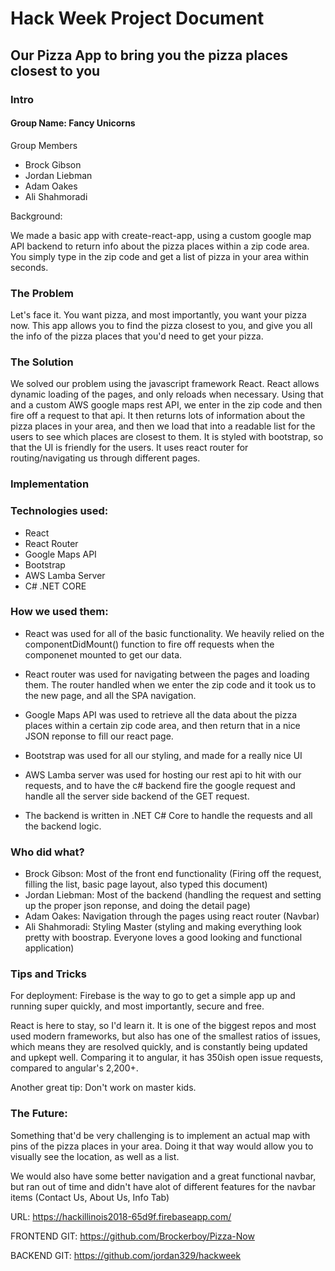 # Hack Week Project Document

## Our Pizza App to bring you the pizza places closest to you

### Intro

#### Group Name: Fancy Unicorns

Group Members

- Brock Gibson
- Jordan Liebman
- Adam Oakes
- Ali Shahmoradi

Background:

We made a basic app with create-react-app, using a custom google map API backend to return info about the pizza places within a zip code area. You simply type in the zip code and get a list of pizza in your area within seconds.

### The Problem

Let's face it. You want pizza, and most importantly, you want your pizza now. This app allows you to find the pizza closest to you, and give you all the info of the pizza places that you'd need to get your pizza.

### The Solution

We solved our problem using the javascript framework React. React allows dynamic loading of the pages, and only reloads when necessary.
Using that and a custom AWS google maps rest API, we enter in the zip code and then fire off a request to that api. It then returns lots of information about the pizza places in your area, and then we load that into a readable list for the users to see which places are closest to them. It is styled with bootstrap, so that the UI is friendly for the users. It uses react router for routing/navigating us through different pages.

### Implementation

### Technologies used:

- React
- React Router
- Google Maps API
- Bootstrap
- AWS Lamba Server
- C# .NET CORE

### How we used them:

- React was used for all of the basic functionality. We heavily relied on the componentDidMount() function to fire off requests when the componenet mounted to get our data.

- React router was used for navigating between the pages and loading them. The router handled when we enter the zip code and it took us to the new page, and all the SPA navigation.

- Google Maps API was used to retrieve all the data about the pizza places within a certain zip code area, and then return that in a nice JSON reponse to fill our react page.

- Bootstrap was used for all our styling, and made for a really nice UI

- AWS Lamba server was used for hosting our rest api to hit with our requests, and to have the c# backend fire the google request and handle all the server side backend of the GET request.

- The backend is written in .NET C# Core to handle the requests and all the backend logic.

### Who did what?

- Brock Gibson: Most of the front end functionality (Firing off the request, filling the list, basic page layout, also typed this document)
- Jordan Liebman: Most of the backend (handling the request and setting up the proper json reponse, and doing the detail page)
- Adam Oakes: Navigation through the pages using react router (Navbar)
- Ali Shahmoradi: Styling Master (styling and making everything look pretty with boostrap. Everyone loves a good looking and functional application)

### Tips and Tricks

For deployment: Firebase is the way to go to get a simple app up and running super quickly, and most importantly, secure and free.

React is here to stay, so I'd learn it. It is one of the biggest repos and most used modern frameworks, but also has one of the smallest ratios of issues, which means they are resolved quickly, and is constantly being updated and upkept well. Comparing it to angular, it has 350ish open issue requests, compared to angular's 2,200+.

Another great tip: Don't work on master kids.

### The Future:

Something that'd be very challenging is to implement an actual map with pins of the pizza places in your area. Doing it that way would allow you to visually see the location, as well as a list.

We would also have some better navigation and a great functional navbar, but ran out of time and didn't have alot of different features for the navbar items (Contact Us, About Us, Info Tab)

URL: https://hackillinois2018-65d9f.firebaseapp.com/

FRONTEND GIT: https://github.com/Brockerboy/Pizza-Now

BACKEND GIT: https://github.com/jordan329/hackweek
